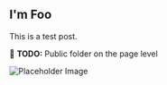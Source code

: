 ## I'm Foo

This is a test post.

📝 **TODO:** Public folder on the page level

![Placeholder Image](/placeholder.jpeg)
